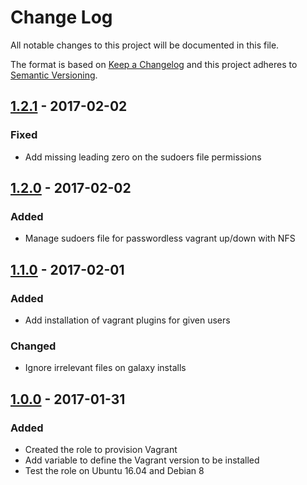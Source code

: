 # Change Log
All notable changes to this project will be documented in this file.

The format is based on [Keep a Changelog](http://keepachangelog.com/) 
and this project adheres to [Semantic Versioning](http://semver.org/).

## [1.2.1] - 2017-02-02
### Fixed
- Add missing leading zero on the sudoers file permissions

## [1.2.0] - 2017-02-02
### Added
- Manage sudoers file for passwordless vagrant up/down with NFS

## [1.1.0] - 2017-02-01
### Added
- Add installation of vagrant plugins for given users

### Changed
- Ignore irrelevant files on galaxy installs

## [1.0.0] - 2017-01-31
### Added
- Created the role to provision Vagrant
- Add variable to define the Vagrant version to be installed
- Test the role on Ubuntu 16.04 and Debian 8

[Unreleased]: https://github.com/pixelart/ansible-role-vagrant/compare/1.2.1...HEAD
[1.2.1]: https://github.com/pixelart/ansible-role-vagrant/compare/1.2.0...1.2.1
[1.2.0]: https://github.com/pixelart/ansible-role-vagrant/compare/1.1.0...1.2.0
[1.1.0]: https://github.com/pixelart/ansible-role-vagrant/compare/1.0.0...1.1.0
[1.0.0]: https://github.com/pixelart/ansible-role-vagrant/compare/bafa1aa...1.0.0
